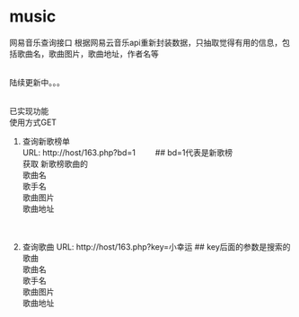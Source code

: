 # music
网易音乐查询接口  根据网易云音乐api重新封装数据，只抽取觉得有用的信息，包括歌曲名，歌曲图片，歌曲地址，作者名等<br><br>

陆续更新中。。。<br><br>

已实现功能<br>
使用方式GET<br>
1. 查询新歌榜单<br>
URL: http://host/163.php?bd=1          ## bd=1代表是新歌榜<br>
获取 新歌榜歌曲的<br>
歌曲名<br>
歌手名<br>
歌曲图片<br>
歌曲地址<br><br><br>



2. 查询歌曲
URL: http://host/163.php?key=小幸运     ## key后面的参数是搜索的歌曲<br>
歌曲名<br>
歌手名<br>
歌曲图片<br>
歌曲地址<br>
